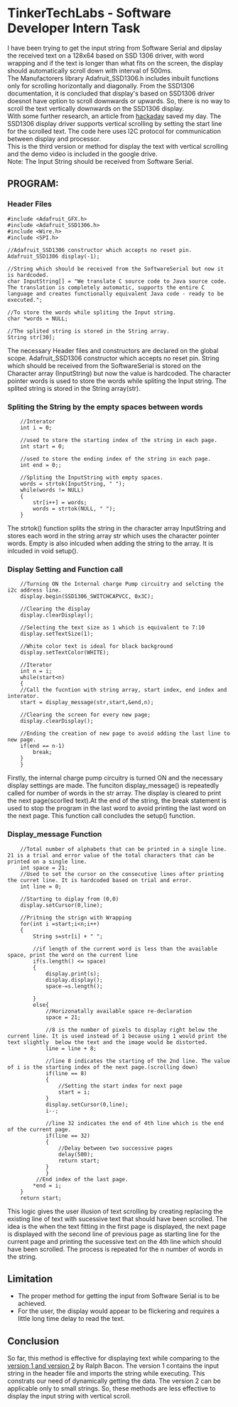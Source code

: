 # TinkerTechLabs - Software Developer Intern Task
I have been trying to get the input string from Software Serial and dipslay the received text on a 128x64 based on SSD 1306 driver, with word wrapping and if the text is longer than what fits on the screen, the display should automatically scroll down with interval of 500ms.\
The Manufactorers library Adafruit_SSD1306.h includes inbuilt functions only for scrolling horizontally and diagonally.
From the SSD1306 documentation, it is concluded that display's based on SSD1306 driver doesnot have option to scroll downwards or upwards. So, there is no way to scroll the text vertically downwards on the SSD1306 display.\
With some further research, an article from [hackaday](https://hackaday.io/project/10533-nano-tty/log/34525-smooth-scrolling-on-a-ssd1306) saved my day. 
The SSD1306 display driver supports vertical scrolling by setting the start line for the scrolled text. The code here uses I2C protocol for communication between display and processor.\
This is the third version or method for display the text with vertical scrolling and the demo video is included in the google drive.\
Note: The Input String should be received from Software Serial.

## PROGRAM:
### Header Files
```
#include <Adafruit_GFX.h>
#include <Adafruit_SSD1306.h>
#include <Wire.h>
#include <SPI.h>

//Adafruit_SSD1306 constructor which accepts no reset pin.
Adafruit_SSD1306 display(-1);

//String which should be received from the SoftwareSerial but now it is hardcoded.
char InputString[] = "We translate C source code to Java source code. The translation is completely automatic, supports the entire C language and creates functionally equivalent Java code - ready to be executed.";

//To store the words while spliting the Input string.
char *words = NULL;

//The splited string is stored in the String array.
String str[30];
```
The necessary Header files and constructors are declared on the global scope. Adafruit_SSD1306 constructor which accepts no reset pin. String which should be received from the SoftwareSerial is stored on the Character array (InputString) but now the value is hardcoded. The character pointer words is used to store the words while spliting the Input string. The splited string is stored in the String array(str).
### Spliting the String by the empty spaces between words
```
    //Interator 
    int i = 0;

    //used to store the starting index of the string in each page.
    int start = 0;

    //used to store the ending index of the string in each page.
    int end = 0;;

    //Spliting the InputString with empty spaces.
    words = strtok(InputString, " ");
    while(words != NULL)
    {
        str[i++] = words;
        words = strtok(NULL, " "); 
    }
```
The strtok() function splits the string in the character array InputString and stores each word in the string array str which uses the character pointer words. Empty is also inlcuded when adding the string to the array. It is inlcuded in void setup().
### Display Setting and Function call
```
    //Turning ON the Internal charge Pump circuitry and selcting the i2c address line. 
    display.begin(SSD1306_SWITCHCAPVCC, 0x3C);  

    //Clearing the display
    display.clearDisplay();

    //Selecting the text size as 1 which is equivalent to 7:10
    display.setTextSize(1);

    //White color text is ideal for black background
    display.setTextColor(WHITE);
    
    //Iterator
    int n = i;
    while(start<n)
    {
    //Call the fucntion with string array, start index, end index and interator.
    start = display_message(str,start,&end,n);
    
    //Clearing the screen for every new page;
    display.clearDisplay();

    //Ending the creation of new page to avoid adding the last line to new page.
    if(end == n-1)
        break;
    }
    }
```
Firstly, the internal charge pump circuitry is turned ON and the necessary display settings are made. The funciton display_message() is repeatedly called for number of words in the str array. The display is cleared to print the next page(scorlled text).At the end of the string, the break statement is used to stop the program in the last word to avoid printing the last word on the next page. This function call concludes the setup() function.
### Display_message Function
```
    //Total number of alphabets that can be printed in a single line. 21 is a trial and error value of the total characters that can be printed on a single line. 
    int space = 21;
    //Used to set the cursor on the consecutive lines after printing the curret line. It is hardcoded based on trial and error.
    int line = 0;
    
    //Starting to diplay from (0,0)
    display.setCursor(0,line);

    //Pritning the strign with Wrapping
    for(int i =start;i<n;i++)
    {
        String s=str[i] + " ";
        
        //if length of the current word is less than the available space, print the word on the current line
        if(s.length() <= space)
        {
            display.print(s);
            display.display();
            space-=s.length();
            
        }
        else{
            //Horizonatally available space re-declaration
            space = 21;

            //8 is the number of pixels to display right below the current line. It is used instead of 1 because using 1 would print the text slightly  below the text and the image would be distorted.
            line = line + 8;

            //line 8 indicates the starting of the 2nd line. The value of i is the starting index of the next page.(scrolling down)
            if(line == 8)
            {
                //Setting the start index for next page
                start = i;
            }
            display.setCursor(0,line);
            i--;
            
            //line 32 indicates the end of 4th line which is the end of the current page.
            if(line == 32)
            {
                //Delay between two successive pages
                delay(500);
                return start;
            }
            }
         //End index of the last page.
        *end = i;
    }
    return start;
```
This logic gives the user illusion of text scrolling by creating replacing the existing line of text with sucessive text that should have been scrolled. The idea is the when the text fitting in the first page is displayed, the next page is displayed with the second line of previous page as starting line for the current page and printing the sucessive text on the 4th line which should have been scrolled. The process is repeated for the n number of words in the string.
## Limitation
- The proper method for getting the input from Software Serial is to be achieved. 
- For the user, the display would appear to be flickering and requires a little long time delay to read the text.
## Conclusion
So far, this method is effective for displaying text while comparing to the [version 1 and version 2](https://github.com/RalphBacon/SSD1306-TFT-Screen-I2C-SPI) by Ralph Bacon. The version 1 contains the input string in the header file and imports the string while executing. This constrats our need of dynamically getting the data. The version 2 can be applicable only to small strings. So, these methods are less effective to display the input string with vertical scroll.
